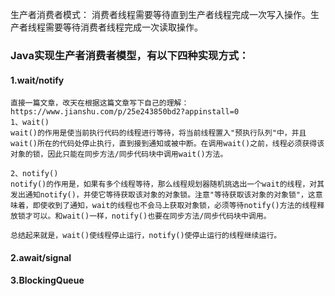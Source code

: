 生产者消费者模式：
    消费者线程需要等待直到生产者线程完成一次写入操作。生产者线程需要等待消费者线程完成一次读取操作。



### Java实现生产者消费者模型，有以下四种实现方式：
#### 1.wait/notify
    直接一篇文章，改天在根据这篇文章写下自己的理解：
    https://www.jianshu.com/p/25e243850bd2?appinstall=0
    1、wait()
    wait()的作用是使当前执行代码的线程进行等待，将当前线程置入"预执行队列"中，并且wait()所在的代码处停止执行，直到接到通知或被中断。在调用wait()之前，线程必须获得该对象的锁，因此只能在同步方法/同步代码块中调用wait()方法。

    2、notify()
    notify()的作用是，如果有多个线程等待，那么线程规划器随机挑选出一个wait的线程，对其发出通知notify()，并使它等待获取该对象的对象锁。注意"等待获取该对象的对象锁"，这意味着，即使收到了通知，wait的线程也不会马上获取对象锁，必须等待notify()方法的线程释放锁才可以。和wait()一样，notify()也要在同步方法/同步代码块中调用。

    总结起来就是，wait()使线程停止运行，notify()使停止运行的线程继续运行。

#### 2.await/signal

#### 3.BlockingQueue